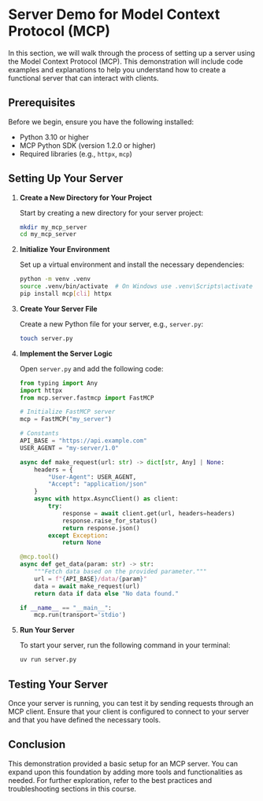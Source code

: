 # Server Demo for Model Context Protocol (MCP)

In this section, we will walk through the process of setting up a server using the Model Context Protocol (MCP). This demonstration will include code examples and explanations to help you understand how to create a functional server that can interact with clients.

## Prerequisites

Before we begin, ensure you have the following installed:

- Python 3.10 or higher
- MCP Python SDK (version 1.2.0 or higher)
- Required libraries (e.g., `httpx`, `mcp`)

## Setting Up Your Server

1. **Create a New Directory for Your Project**

   Start by creating a new directory for your server project:

   ```bash
   mkdir my_mcp_server
   cd my_mcp_server
   ```

2. **Initialize Your Environment**

   Set up a virtual environment and install the necessary dependencies:

   ```bash
   python -m venv .venv
   source .venv/bin/activate  # On Windows use .venv\Scripts\activate
   pip install mcp[cli] httpx
   ```

3. **Create Your Server File**

   Create a new Python file for your server, e.g., `server.py`:

   ```bash
   touch server.py
   ```

4. **Implement the Server Logic**

   Open `server.py` and add the following code:

   ```python
   from typing import Any
   import httpx
   from mcp.server.fastmcp import FastMCP

   # Initialize FastMCP server
   mcp = FastMCP("my_server")

   # Constants
   API_BASE = "https://api.example.com"
   USER_AGENT = "my-server/1.0"

   async def make_request(url: str) -> dict[str, Any] | None:
       headers = {
           "User-Agent": USER_AGENT,
           "Accept": "application/json"
       }
       async with httpx.AsyncClient() as client:
           try:
               response = await client.get(url, headers=headers)
               response.raise_for_status()
               return response.json()
           except Exception:
               return None

   @mcp.tool()
   async def get_data(param: str) -> str:
       """Fetch data based on the provided parameter."""
       url = f"{API_BASE}/data/{param}"
       data = await make_request(url)
       return data if data else "No data found."

   if __name__ == "__main__":
       mcp.run(transport='stdio')
   ```

5. **Run Your Server**

   To start your server, run the following command in your terminal:

   ```bash
   uv run server.py
   ```

## Testing Your Server

Once your server is running, you can test it by sending requests through an MCP client. Ensure that your client is configured to connect to your server and that you have defined the necessary tools.

## Conclusion

This demonstration provided a basic setup for an MCP server. You can expand upon this foundation by adding more tools and functionalities as needed. For further exploration, refer to the best practices and troubleshooting sections in this course.